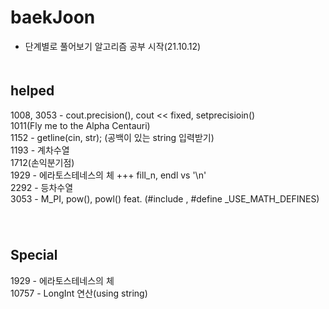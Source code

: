 # baekJoon
- 단계별로 풀어보기 알고리즘 공부 시작(21.10.12)
　  
   　  
## helped
1008, 3053 - cout.precision(), cout << fixed, setprecisioin()  
1011(Fly me to the Alpha Centauri)  
1152 - getline(cin, str); (공백이 있는 string 입력받기)   
1193 - 계차수열   
1712(손익분기점)  
1929 - 에라토스테네스의 체 +++ fill_n, endl vs '\n'  
2292 - 등차수열  
3053 - M_PI, pow(), powl() feat. (#include <cmath>, #define _USE_MATH_DEFINES)
　  
　  
## Special
1929  - 에라토스테네스의 체  
10757 - LongInt 연산(using string)   

